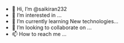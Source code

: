 - 👋 Hi, I’m @saikiran232
- 👀 I’m interested in ...
- 🌱 I’m currently learning New technologies...
- 💞️ I’m looking to collaborate on ...
- 📫 How to reach me ...

<!---
saikiran232/saikiran232 is a ✨ special ✨ repository because its `README.md` (this file) appears on your GitHub profile.
You can click the Preview link to take a look at your changes.
--->
